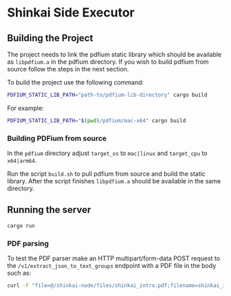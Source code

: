 # Shinkai Side Executor

## Building the Project

The project needs to link the pdfium static library which should be available as `libpdfium.a` in the pdfium directory. If you wish to build pdfium from source follow the steps in the next section.

To build the project use the following command:

```sh
PDFIUM_STATIC_LIB_PATH="path-to/pdfium-lib-directory" cargo build
```

For example:

```sh
PDFIUM_STATIC_LIB_PATH="$(pwd)/pdfium/mac-x64" cargo build
```

### Building PDFium from source

In the `pdfium` directory adjust `target_os` to `mac|linux` and `target_cpu` to `x64|arm64`.

Run the script `build.sh` to pull pdfium from source and build the static library. After the script finishes `libpdfium.a` should be available in the same directory.

## Running the server

```sh
cargo run
```

### PDF parsing

To test the PDF parser make an HTTP multipart/form-data POST request to the `/v1/extract_json_to_text_groups` endpoint with a PDF file in the body such as:

```sh
curl -F "file=@/shinkai-node/files/shinkai_intro.pdf;filename=shinkai_intro.pdf" 127.0.0.1:8090/v1/extract_json_to_text_groups
```